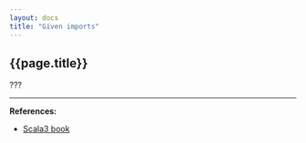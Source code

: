 ```yaml
---
layout: docs
title: "Given imports"
---
```


## {{page.title}}

???


---

**References:**
- [Scala3 book](https://docs.scala-lang.org/scala3/book/ca-given-imports.html)
